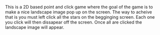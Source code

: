 This is a 2D based point and click game where the goal of the game is to make a nice landscape image pop up on the screen. The way to acheive that is you must left click all the stars on the begginging screen. Each one you click will then dissapear off the screen. Once all are clicked the landscape image will appear. 
